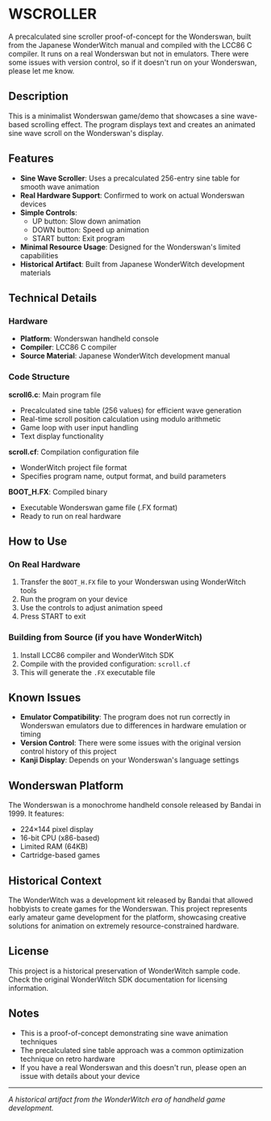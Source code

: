 # WSCROLLER

A precalculated sine scroller proof-of-concept for the Wonderswan, built from the Japanese WonderWitch manual and compiled with the LCC86 C compiler. It runs on a real Wonderswan but not in emulators. There were some issues with version control, so if it doesn't run on your Wonderswan, please let me know.

## Description

This is a minimalist Wonderswan game/demo that showcases a sine wave-based scrolling effect. The program displays text and creates an animated sine wave scroll on the Wonderswan's display.

## Features

- **Sine Wave Scroller**: Uses a precalculated 256-entry sine table for smooth wave animation
- **Real Hardware Support**: Confirmed to work on actual Wonderswan devices
- **Simple Controls**:
  - UP button: Slow down animation
  - DOWN button: Speed up animation
  - START button: Exit program
- **Minimal Resource Usage**: Designed for the Wonderswan's limited capabilities
- **Historical Artifact**: Built from Japanese WonderWitch development materials

## Technical Details

### Hardware
- **Platform**: Wonderswan handheld console
- **Compiler**: LCC86 C compiler
- **Source Material**: Japanese WonderWitch development manual

### Code Structure

**scroll6.c**: Main program file
- Precalculated sine table (256 values) for efficient wave generation
- Real-time scroll position calculation using modulo arithmetic
- Game loop with user input handling
- Text display functionality

**scroll.cf**: Compilation configuration file
- WonderWitch project file format
- Specifies program name, output format, and build parameters

**BOOT_H.FX**: Compiled binary
- Executable Wonderswan game file (.FX format)
- Ready to run on real hardware

## How to Use

### On Real Hardware
1. Transfer the `BOOT_H.FX` file to your Wonderswan using WonderWitch tools
2. Run the program on your device
3. Use the controls to adjust animation speed
4. Press START to exit

### Building from Source (if you have WonderWitch)
1. Install LCC86 compiler and WonderWitch SDK
2. Compile with the provided configuration: `scroll.cf`
3. This will generate the `.FX` executable file

## Known Issues

- **Emulator Compatibility**: The program does not run correctly in Wonderswan emulators due to differences in hardware emulation or timing
- **Version Control**: There were some issues with the original version control history of this project
- **Kanji Display**: Depends on your Wonderswan's language settings

## Wonderswan Platform

The Wonderswan is a monochrome handheld console released by Bandai in 1999. It features:
- 224×144 pixel display
- 16-bit CPU (x86-based)
- Limited RAM (64KB)
- Cartridge-based games

## Historical Context

The WonderWitch was a development kit released by Bandai that allowed hobbyists to create games for the Wonderswan. This project represents early amateur game development for the platform, showcasing creative solutions for animation on extremely resource-constrained hardware.

## License

This project is a historical preservation of WonderWitch sample code. Check the original WonderWitch SDK documentation for licensing information.

## Notes

- This is a proof-of-concept demonstrating sine wave animation techniques
- The precalculated sine table approach was a common optimization technique on retro hardware
- If you have a real Wonderswan and this doesn't run, please open an issue with details about your device

---

*A historical artifact from the WonderWitch era of handheld game development.*

